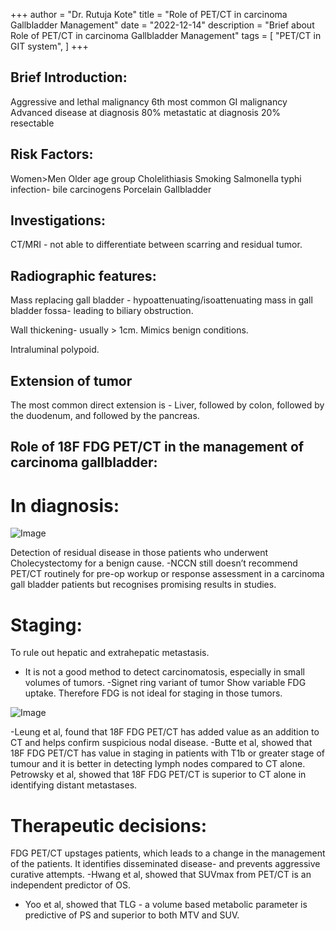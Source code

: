 +++
author = "Dr. Rutuja Kote"
title = "Role of PET/CT in carcinoma Gallbladder Management"
date = "2022-12-14"
description = "Brief about Role of PET/CT in carcinoma Gallbladder Management"
tags = [
    "PET/CT in GIT system",
]
+++


## Brief Introduction:

Aggressive and lethal malignancy
6th most common GI malignancy
Advanced disease at diagnosis
80% metastatic at diagnosis
20% resectable


## Risk Factors:

Women>Men
Older age group
Cholelithiasis
Smoking
Salmonella typhi infection- bile carcinogens
Porcelain Gallbladder


## Investigations:

CT/MRI - not able to differentiate between scarring and residual tumor.


## Radiographic features:

Mass replacing gall bladder - hypoattenuating/isoattenuating mass in gall bladder fossa- leading to biliary obstruction.

Wall thickening- usually > 1cm. Mimics benign conditions. 

Intraluminal polypoid.


## Extension of tumor

The most common direct extension is - Liver, followed by colon, followed by the duodenum, and followed by the pancreas. 


## Role of 18F FDG PET/CT in the management of carcinoma gallbladder:

# In diagnosis: 

![Image](/Carcinoma-GB/1.png)

Detection of residual disease in those patients who underwent Cholecystectomy for a benign cause.
-NCCN still doesn’t recommend PET/CT routinely for pre-op workup or response assessment in a carcinoma gall bladder patients but recognises promising results in studies.

# Staging:

To rule out hepatic and extrahepatic metastasis.
- It is not a good method to detect carcinomatosis, especially in small volumes of tumors.
-Signet ring variant of tumor Show variable FDG uptake.  Therefore FDG is not ideal for staging in those tumors.

![Image](/Carcinoma-GB/2.png)

-Leung et al, found that 18F FDG PET/CT has added value as an addition to CT and helps confirm suspicious nodal disease.
-Butte et al, showed that 18F FDG PET/CT has value in staging in patients with T1b or greater stage of tumour and it is better in detecting lymph nodes compared to CT alone.
Petrowsky et al, showed that 18F FDG PET/CT is superior to CT alone in identifying distant metastases.

# Therapeutic decisions:

FDG PET/CT upstages patients, which leads to a change in the management of the patients. 
It identifies disseminated disease- and prevents aggressive curative attempts.
-Hwang et al, showed that SUVmax from PET/CT is an independent predictor of OS. 
- Yoo et al, showed that TLG - a volume based metabolic parameter is predictive of PS and superior to both MTV and SUV.

